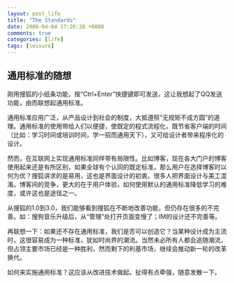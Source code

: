 ```yaml
---
layout: post_life
title: "The Standards"
date: 2008-04-04 17:26:28 +0800
comments: true
categories: [life]
tags: [leisure]
---
```


## 通用标准的随想

刚用搜狐的小纸条功能，按“Ctrl+Enter”快捷键即可发送，这让我想起了QQ发送功能，由而联想起通用标准。

通用标准应用广泛，从产品设计到社会的制度，大抵遵照“无规矩不成方圆”的道理。通用标准的使用带给人们以便捷，使既定的程式流程化，既节省客户端的时间（比如：学习时间或培训时间，学一招而通用天下），又可给设计者带来程序化的设计。

然而，在互联网上实现通用标准同样带有局限性。比如博客，现在各大门户的博客使用起来还是有所区别，如果全球有个认同的既定标准，那么用户在选择博客时以何为优？搜狐讲求的是易用，这也是界面设计的初衷。很多人把界面设计与美工混淆。博客间的竞争，更大的在于用户体验，如何使用默认的通用标准降低学习的难度，或许这也是途径之一。

从搜狐的1.0到3.0，我们能够看到搜狐在不断地改善功能，但仍存在很多的不完善。如：搜狗音乐升级后，从“管理”处打开页面变慢了；IM的设计还不完善等。

再联想一下：如果还不存在通用标准，我们是否可以创造它？当某种设计成为主流时，这很容易成为一种标准，犹如时尚界的潮流。当然未必所有人都会追随潮流，但占领主要市场已经是一种胜利，然而剩下的利基市场，继续会推动新一轮的改革换代。

如何来实施通用标准？这应该从改进技术做起。扯得有点牵强，随意发散一下。
